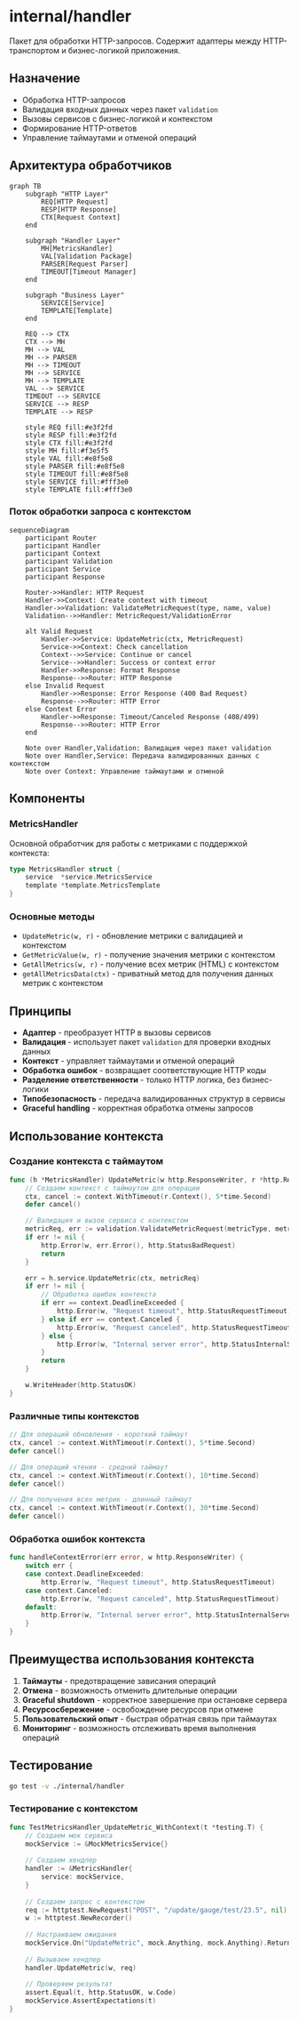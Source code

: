 # internal/handler

Пакет для обработки HTTP-запросов. Содержит адаптеры между HTTP-транспортом и бизнес-логикой приложения.

## Назначение

- Обработка HTTP-запросов
- Валидация входных данных через пакет `validation`
- Вызовы сервисов с бизнес-логикой и контекстом
- Формирование HTTP-ответов
- Управление таймаутами и отменой операций

## Архитектура обработчиков

```mermaid
graph TB
    subgraph "HTTP Layer"
        REQ[HTTP Request]
        RESP[HTTP Response]
        CTX[Request Context]
    end
    
    subgraph "Handler Layer"
        MH[MetricsHandler]
        VAL[Validation Package]
        PARSER[Request Parser]
        TIMEOUT[Timeout Manager]
    end
    
    subgraph "Business Layer"
        SERVICE[Service]
        TEMPLATE[Template]
    end
    
    REQ --> CTX
    CTX --> MH
    MH --> VAL
    MH --> PARSER
    MH --> TIMEOUT
    MH --> SERVICE
    MH --> TEMPLATE
    VAL --> SERVICE
    TIMEOUT --> SERVICE
    SERVICE --> RESP
    TEMPLATE --> RESP
    
    style REQ fill:#e3f2fd
    style RESP fill:#e3f2fd
    style CTX fill:#e3f2fd
    style MH fill:#f3e5f5
    style VAL fill:#e8f5e8
    style PARSER fill:#e8f5e8
    style TIMEOUT fill:#e8f5e8
    style SERVICE fill:#fff3e0
    style TEMPLATE fill:#fff3e0
```

### Поток обработки запроса с контекстом

```mermaid
sequenceDiagram
    participant Router
    participant Handler
    participant Context
    participant Validation
    participant Service
    participant Response
    
    Router->>Handler: HTTP Request
    Handler->>Context: Create context with timeout
    Handler->>Validation: ValidateMetricRequest(type, name, value)
    Validation-->>Handler: MetricRequest/ValidationError
    
    alt Valid Request
        Handler->>Service: UpdateMetric(ctx, MetricRequest)
        Service->>Context: Check cancellation
        Context-->>Service: Continue or cancel
        Service-->>Handler: Success or context error
        Handler->>Response: Format Response
        Response-->>Router: HTTP Response
    else Invalid Request
        Handler->>Response: Error Response (400 Bad Request)
        Response-->>Router: HTTP Error
    else Context Error
        Handler->>Response: Timeout/Canceled Response (408/499)
        Response-->>Router: HTTP Error
    end
    
    Note over Handler,Validation: Валидация через пакет validation
    Note over Handler,Service: Передача валидированных данных с контекстом
    Note over Context: Управление таймаутами и отменой
```

## Компоненты

### MetricsHandler

Основной обработчик для работы с метриками с поддержкой контекста:

```go
type MetricsHandler struct {
    service  *service.MetricsService
    template *template.MetricsTemplate
}
```

### Основные методы

- `UpdateMetric(w, r)` - обновление метрики с валидацией и контекстом
- `GetMetricValue(w, r)` - получение значения метрики с контекстом
- `GetAllMetrics(w, r)` - получение всех метрик (HTML) с контекстом
- `getAllMetricsData(ctx)` - приватный метод для получения данных метрик с контекстом

## Принципы

- **Адаптер** - преобразует HTTP в вызовы сервисов
- **Валидация** - использует пакет `validation` для проверки входных данных
- **Контекст** - управляет таймаутами и отменой операций
- **Обработка ошибок** - возвращает соответствующие HTTP коды
- **Разделение ответственности** - только HTTP логика, без бизнес-логики
- **Типобезопасность** - передача валидированных структур в сервисы
- **Graceful handling** - корректная обработка отмены запросов

## Использование контекста

### Создание контекста с таймаутом

```go
func (h *MetricsHandler) UpdateMetric(w http.ResponseWriter, r *http.Request) {
    // Создаем контекст с таймаутом для операции
    ctx, cancel := context.WithTimeout(r.Context(), 5*time.Second)
    defer cancel()

    // Валидация и вызов сервиса с контекстом
    metricReq, err := validation.ValidateMetricRequest(metricType, metricName, metricValue)
    if err != nil {
        http.Error(w, err.Error(), http.StatusBadRequest)
        return
    }

    err = h.service.UpdateMetric(ctx, metricReq)
    if err != nil {
        // Обработка ошибок контекста
        if err == context.DeadlineExceeded {
            http.Error(w, "Request timeout", http.StatusRequestTimeout)
        } else if err == context.Canceled {
            http.Error(w, "Request canceled", http.StatusRequestTimeout)
        } else {
            http.Error(w, "Internal server error", http.StatusInternalServerError)
        }
        return
    }

    w.WriteHeader(http.StatusOK)
}
```

### Различные типы контекстов

```go
// Для операций обновления - короткий таймаут
ctx, cancel := context.WithTimeout(r.Context(), 5*time.Second)
defer cancel()

// Для операций чтения - средний таймаут
ctx, cancel := context.WithTimeout(r.Context(), 10*time.Second)
defer cancel()

// Для получения всех метрик - длинный таймаут
ctx, cancel := context.WithTimeout(r.Context(), 30*time.Second)
defer cancel()
```

### Обработка ошибок контекста

```go
func handleContextError(err error, w http.ResponseWriter) {
    switch err {
    case context.DeadlineExceeded:
        http.Error(w, "Request timeout", http.StatusRequestTimeout)
    case context.Canceled:
        http.Error(w, "Request canceled", http.StatusRequestTimeout)
    default:
        http.Error(w, "Internal server error", http.StatusInternalServerError)
    }
}
```

## Преимущества использования контекста

1. **Таймауты** - предотвращение зависания операций
2. **Отмена** - возможность отменить длительные операции
3. **Graceful shutdown** - корректное завершение при остановке сервера
4. **Ресурсосбережение** - освобождение ресурсов при отмене
5. **Пользовательский опыт** - быстрая обратная связь при таймаутах
6. **Мониторинг** - возможность отслеживать время выполнения операций

## Тестирование

```bash
go test -v ./internal/handler
```

### Тестирование с контекстом

```go
func TestMetricsHandler_UpdateMetric_WithContext(t *testing.T) {
    // Создаем мок сервиса
    mockService := &MockMetricsService{}
    
    // Создаем хендлер
    handler := &MetricsHandler{
        service: mockService,
    }
    
    // Создаем запрос с контекстом
    req := httptest.NewRequest("POST", "/update/gauge/test/23.5", nil)
    w := httptest.NewRecorder()
    
    // Настраиваем ожидания
    mockService.On("UpdateMetric", mock.Anything, mock.Anything).Return(nil)
    
    // Вызываем хендлер
    handler.UpdateMetric(w, req)
    
    // Проверяем результат
    assert.Equal(t, http.StatusOK, w.Code)
    mockService.AssertExpectations(t)
}
```